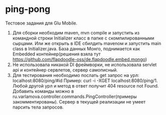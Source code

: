 # ping-pong
Тестовое задания для Glu Mobile.
1) Для сборки необходим maven, mvn compile и запустить из командной строки Initializer класс в папке с скомпилированными сырцами.
Или же открыть в IDE сбилдить mavenом и запустить main class в Initializer.java.
База данных Монго, поднимается как Embedded контейнер(решения взяла тут https://github.com/flapdoodle-oss/de.flapdoodle.embed.mongo)
2) Не использовала никакой DI фреймворки, не использовала servlet api и контейнер сервлетов, сервер самописный.
3) Для тестирования необходимо послать get запрос на урл: localhost:8080/ping/#id 
Пример: curl -i -XGET localhost:8080/ping/1. Любой другой урл и метод в ответ получит 404 resource not Found. Добавить команды можно в 
ru.varlamova.controller.commands.PingController(примеры закомментированы). Сервер в текущей реализации не умеет парсить тела запросов.
